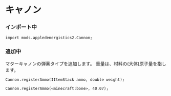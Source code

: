 # キャノン

### インポート中

```zenscript
import mods.appledenergistics2.Cannon;
```

### 追加中

マターキャノンの弾薬タイプを追加します。 重量は、材料の(大体)原子量を指します。

```zenscript
Cannon.registerAmmo(IItemStack ammo, double weight);

Cannon.registerAmmo(<minecraft:bone>, 40.07);
```